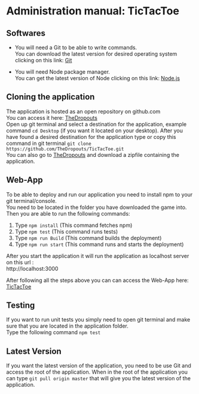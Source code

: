 # Administration manual: TicTacToe

## Softwares

* You will need a Git to be able to write commands.<br/>
You can download the latest version for desired operating system clicking on this link: [Git](https://git-scm.com/downloads)

* You will need Node package manager.<br/>
You can get the latest version of Node clicking on this link: [Node.js](https://nodejs.org/en/)

## Cloning the application

The application is hosted as an open repository on github.com<br/>
You can access it here: [TheDropouts](https://github.com/TheDropouts)<br/>
Open up git terminal and select a destination for the application, example command `cd Desktop` (if you want it located on your desktop).
After you have found a desired destination for the application type or copy this command in git terminal `git clone https://github.com/TheDropouts/TicTacToe.git`<br/>
You can also go to [TheDropouts](https://github.com/TheDropouts) and download a zipfile 
containing the application.

## Web-App

To be able to deploy and run our application you need to install npm to your git terminal/console.<br/>
You need to be located in the folder you have downloaded the game into.<br/>
Then you are able to run the following commands: <br/>
1. Type `npm install`   (This command fetches npm)
2. Type `npm test`      (This command runs tests) 
3. Type `npm run Build` (This command builds the deployment)
4. Type `npm run start` (This command runs and starts the deployment)

After you start the application it will run the application as localhost server on this url :<br/>
http://localhost:3000 <br/>

After following all the steps above you can can access the Web-App here: [TicTacToe](https://the-dropouts.herokuapp.com/)

## Testing
If you want to run unit tests you simply need to open git terminal and make sure that you are located in the application folder.<br/>
Type the following command `npm test`

## Latest Version
If you want the latest version of the application, you need to be use Git and access the root of the application.
When in the root of the application you can type `git pull origin master` that will give you the latest version of the application.
